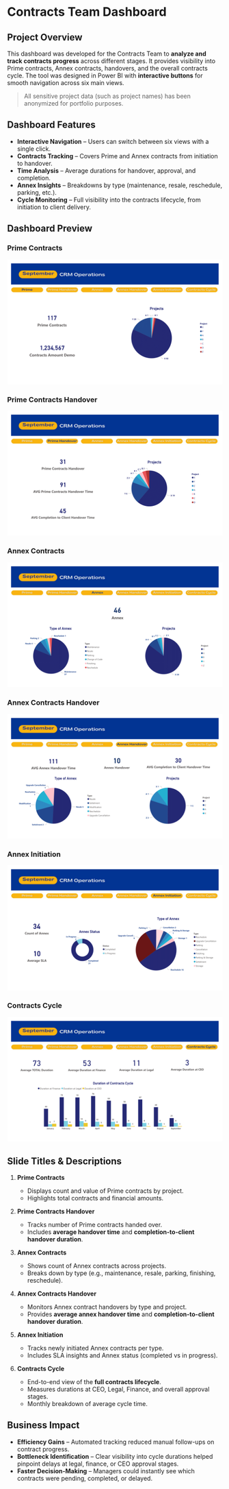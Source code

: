 # **Contracts Team Dashboard**  

## **Project Overview**  
This dashboard was developed for the Contracts Team to **analyze and track contracts progress** across different stages. It provides visibility into Prime contracts, Annex contracts, handovers, and the overall contracts cycle. The tool was designed in Power BI with **interactive buttons** for smooth navigation across six main views.  

> All sensitive project data (such as project names) has been anonymized for portfolio purposes.  

## **Dashboard Features**  
- **Interactive Navigation** – Users can switch between six views with a single click.  
- **Contracts Tracking** – Covers Prime and Annex contracts from initiation to handover.  
- **Time Analysis** – Average durations for handover, approval, and completion.  
- **Annex Insights** – Breakdowns by type (maintenance, resale, reschedule, parking, etc.).  
- **Cycle Monitoring** – Full visibility into the contracts lifecycle, from initiation to client delivery.  

## Dashboard Preview  
### Prime Contracts  
![Prime Contracts](prime_contracts.png)

### Prime Contracts Handover  
![Prime Contracts Handover](prime_handover.png)

### Annex Contracts  
![Annex Contracts](annex_contracts.png)

### Annex Contracts Handover  
![Annex Contracts Handover](annex_handover.png)

### Annex Initiation  
![Annex Initiation](annex_initiation.png)

### Contracts Cycle  
![Contracts Cycle](contracts_cycle.png)

## **Slide Titles & Descriptions**  

1. **Prime Contracts**  
   - Displays count and value of Prime contracts by project.  
   - Highlights total contracts and financial amounts.  

2. **Prime Contracts Handover**  
   - Tracks number of Prime contracts handed over.  
   - Includes **average handover time** and **completion-to-client handover duration**.  

3. **Annex Contracts**  
   - Shows count of Annex contracts across projects.  
   - Breaks down by type (e.g., maintenance, resale, parking, finishing, reschedule).  

4. **Annex Contracts Handover**  
   - Monitors Annex contract handovers by type and project.  
   - Provides **average annex handover time** and **completion-to-client handover duration**.  

5. **Annex Initiation**  
   - Tracks newly initiated Annex contracts per type.  
   - Includes SLA insights and Annex status (completed vs in progress).  

6. **Contracts Cycle**  
   - End-to-end view of the **full contracts lifecycle**.  
   - Measures durations at CEO, Legal, Finance, and overall approval stages.  
   - Monthly breakdown of average cycle time.  

## **Business Impact**  
- **Efficiency Gains** – Automated tracking reduced manual follow-ups on contract progress.  
- **Bottleneck Identification** – Clear visibility into cycle durations helped pinpoint delays at legal, finance, or CEO approval stages.  
- **Faster Decision-Making** – Managers could instantly see which contracts were pending, completed, or delayed.  

